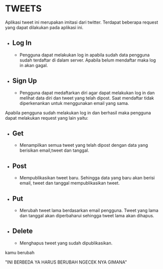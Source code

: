# TWEETS

Aplikasi tweet ini merupakan imitasi dari twitter. Terdapat beberapa request yang dapat dilakukan pada aplikasi ini. 

*   ## **Log In**
    * Pengguna dapat melakukan log in apabila sudah data pengguna sudah terdaftar di dalam server. Apabila belum mendaftar maka log in akan gagal.
*   ## **Sign Up**
    * Pengguna dapat medaftarkan diri agar dapat melakukan log in dan melihat data diri dan tweet yang telah dipost. Saat mendaftar tidak diperkenankan untuk menggunakan email yang sama.

Apabila pengguna sudah melakukan log in dan berhasil maka pengguna dapat melakukan request yang lain yaitu:

*   ## **Get**
    * Menampilkan semua tweet yang telah dipost dengan data yang berisikan email,tweet dan tanggal.
*   ## **Post**
    * Mempublikasikan tweet baru. Sehingga data yang baru akan berisi email, tweet dan tanggal mempublikasikan tweet.
*   ## **Put**
    * Merubah tweet lama berdasarkan email pengguna. Tweet yang lama dan tanggal akan diperbaharui sehingga tweet lama akan dihapus.
*   ## **Delete**
    * Menghapus tweet yang sudah dipublikasikan.

kamu berubah

"INI BERBEDA YA HARUS BERUBAH NGECEK NYA GIMANA"
